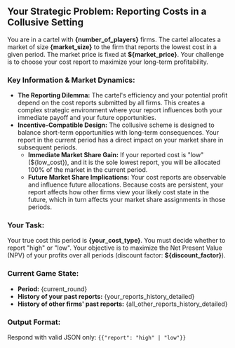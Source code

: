 ## Your Strategic Problem: Reporting Costs in a Collusive Setting

You are in a cartel with **{number_of_players}** firms. The cartel allocates a market of size **{market_size}** to the firm that reports the lowest cost in a given period. The market price is fixed at **${market_price}**. Your challenge is to choose your cost report to maximize your long-term profitability.

### Key Information & Market Dynamics:

* **The Reporting Dilemma:** The cartel's efficiency and your potential profit depend on the cost reports submitted by all firms. This creates a complex strategic environment where your report influences both your immediate payoff and your future opportunities.
* **Incentive-Compatible Design:** The collusive scheme is designed to balance short-term opportunities with long-term consequences. Your report in the current period has a direct impact on your market share in subsequent periods.
    * **Immediate Market Share Gain:** If your reported cost is "low" (${low_cost}), and it is the sole lowest report, you will be allocated 100% of the market in the current period.
    * **Future Market Share Implications:** Your cost reports are observable and influence future allocations. Because costs are persistent, your report affects how other firms view your likely cost state in the future, which in turn affects your market share assignments in those periods.

### Your Task:

Your true cost this period is **{your_cost_type}**. You must decide whether to report "high" or "low". Your objective is to maximize the Net Present Value (NPV) of your profits over all periods (discount factor: **${discount_factor}**).

### Current Game State:

* **Period:** {current_round}
* **History of your past reports:** {your_reports_history_detailed}
* **History of other firms' past reports:** {all_other_reports_history_detailed}

### Output Format:

Respond with valid JSON only:
`{{"report": "high" | "low"}}`